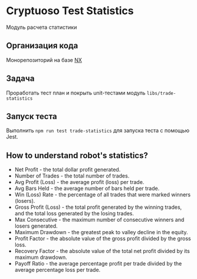 # Cryptuoso Test Statistics

Модуль расчета статистики



## Организация кода

Монорепозиторий на базе [NX](https://nx.dev/)

## Задача

Проработать тест план и покрыть unit-тестами модуль `libs/trade-statistics`

## Запуск теста

Выполнить `npm run test trade-statistics` для запуска теста с помощью Jest.

## How to understand robot's statistics?

* Net Profit - the total dollar profit generated.
* Number of Trades - the total number of trades.
* Avg Profit (Loss) - the average profit (loss) per trade.
* Avg Bars Held - the average number of bars held per trade.
* Win (Loss) Rate - the percentage of all trades that were marked winners (losers).
* Gross Profit (Loss) - the total profit generated by the winning trades, and the total loss generated by the losing trades.
* Max Consecutive - the maximum number of consecutive winners and losers generated.
* Maximum Drawdown - the greatest peak to valley decline in the equity.
* Profit Factor - the absolute value of the gross profit divided by the gross loss.
* Recovery Factor - the absolute value of the total net profit divided by its maximum drawdown.
* Payoff Ratio - the average percentage profit per trade divided by the average percentage loss per trade.
